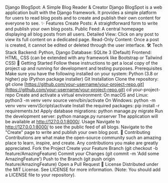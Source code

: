 Django BlogSpot: A Simple Blog Reader & Creator Django BlogSpot is a web application built with the Django framework. 
It provides a simple platform for users to read blog posts and to create and publish their own content for everyone to see. 
✨ Features Create Posts:
A straightforward form to write and publish your own blog posts. Public Feed: A central homepage displaying all blog posts from all users. Detailed View: Click on any post to view its full content on a dedicated page. Read-Only Content: Once a post is created, it cannot be edited or deleted through the user interface. 
🛠️ Tech Stack Backend: 
Python, Django Database: SQLite 3 (Default) Frontend: HTML, CSS (can be extended with any framework like Bootstrap or Tailwind CSS) 
🚀 Getting Started 
Follow these instructions to get a local copy of the project up and running for development and testing purposes. 
Prerequisites Make sure you have the following installed on your system: 
Python (3.8 or higher) pip (Python package installer) Git Installation Clone the repository: git clone [https://github.com/your-username/your-project-repo.git](https://github.com/your-username/your-project-repo.git) cd your-project-repo Create and activate a virtual environment: On macOS and Linux: python3 -m venv venv source venv/bin/activate On Windows: python -m venv venv venv\Scripts\activate Install the required packages: pip install -r requirements.txt Apply database migrations: python manage.py migrate Run the development server: python manage.py runserver The application will be available at http://127.0.0.1:8000/. Usage Navigate to http://127.0.0.1:8000/ to see the public feed of all blogs. Navigate to the "Create" page to write and publish your own blog post.
🤝 Contributing Contributions are what make the open-source community such an amazing place to learn, inspire, and create. 
Any contributions you make are greatly appreciated. Fork the Project Create your Feature Branch (git checkout -b feature/AmazingFeature) Commit your Changes (git commit -m 'Add some AmazingFeature') Push to the Branch (git push origin feature/AmazingFeature) Open a Pull Request 
📄 License Distributed under the MIT License. See LICENSE for more information. (Note: You should add a LICENSE file to your repository).
